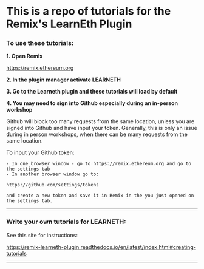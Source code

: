 # This is a repo of tutorials for the Remix's LearnEth Plugin

### To use these tutorials:

**1. Open Remix**

https://remix.ethereum.org

**2. In the plugin manager activate LEARNETH**

**3. Go to the Learneth plugin and these tutorials will load by default**

**4. You may need to sign into Github especially during an in-person workshop**

Github will block too many requests from the same location, unless you are signed into Github and have input your token.  Generally, this is only an issue during in person workshops, when there can be many requests from the same location.

To input your Github token:

```
- In one browser window - go to https://remix.ethereum.org and go to the settings tab
- In another browser window go to: 

https://github.com/settings/tokens 

and create a new token and save it in Remix in the you just opened on the settings tab.
```

---

### Write your own tutorials for LEARNETH:

See this site for instructions:

https://remix-learneth-plugin.readthedocs.io/en/latest/index.html#creating-tutorials

---
